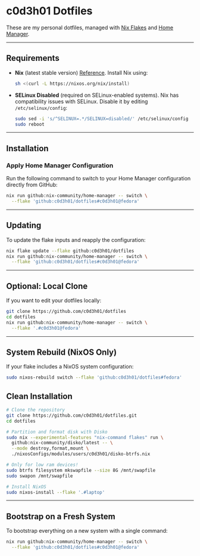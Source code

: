 # **c0d3h01 Dotfiles**

These are my personal dotfiles, managed with [Nix Flakes](https://nixos.org/manual/nix/stable/command-ref/new-cli/nix3-flake) and [Home Manager](https://nix-community.github.io/home-manager/).

---

## **Requirements**

* **Nix** (latest stable version) [Reference](https://nixos.org/download/).
  Install Nix using:

  ```bash
  sh <(curl -L https://nixos.org/nix/install)
  ```

* **SELinux Disabled** (required on SELinux-enabled systems).
  Nix has compatibility issues with SELinux. Disable it by editing `/etc/selinux/config`:

  ```bash
  sudo sed -i 's/^SELINUX=.*/SELINUX=disabled/' /etc/selinux/config
  sudo reboot
  ```

---

## **Installation**

### **Apply Home Manager Configuration**

Run the following command to switch to your Home Manager configuration directly from GitHub:

```bash
nix run github:nix-community/home-manager -- switch \
  --flake 'github:c0d3h01/dotfiles#c0d3h01@fedora'
```

---

## **Updating**

To update the flake inputs and reapply the configuration:

```bash
nix flake update --flake github:c0d3h01/dotfiles
nix run github:nix-community/home-manager -- switch \
  --flake 'github:c0d3h01/dotfiles#c0d3h01@fedora'
```

---

## **Optional: Local Clone**

If you want to edit your dotfiles locally:

```bash
git clone https://github.com/c0d3h01/dotfiles
cd dotfiles
nix run github:nix-community/home-manager -- switch \
  --flake '.#c0d3h01@fedora'
```

---

## **System Rebuild (NixOS Only)**

If your flake includes a NixOS system configuration:

```bash
sudo nixos-rebuild switch --flake 'github:c0d3h01/dotfiles#fedora'
```

## Clean Installation

```bash
# Clone the repository
git clone https://github.com/c0d3h01/dotfiles.git
cd dotfiles

# Partition and format disk with Disko
sudo nix --experimental-features "nix-command flakes" run \
  github:nix-community/disko/latest -- \
  --mode destroy,format,mount \
  ./nixosConfigs/modules/users/c0d3h01/disko-btrfs.nix

# Only for low ram devices!
sudo btrfs filesystem mkswapfile --size 8G /mnt/swapfile
sudo swapon /mnt/swapfile

# Install NixOS
sudo nixos-install --flake '.#laptop'
```

---

## **Bootstrap on a Fresh System**

To bootstrap everything on a new system with a single command:

```bash
nix run github:nix-community/home-manager -- switch \
  --flake 'github:c0d3h01/dotfiles#c0d3h01@fedora'
```
